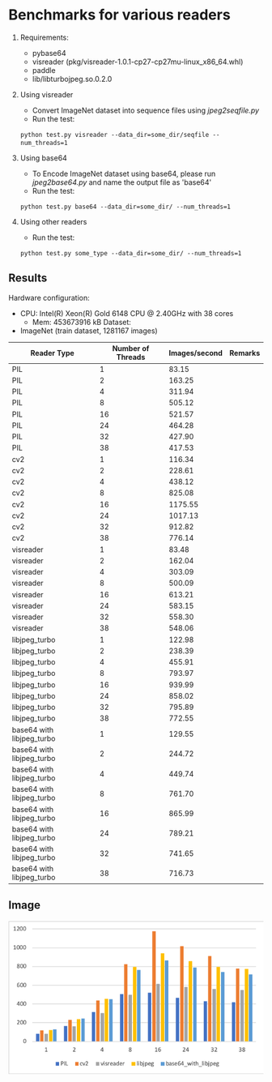 # Benchmarks for various readers

1. Requirements:
   * pybase64
   * visreader (pkg/visreader-1.0.1-cp27-cp27mu-linux_x86_64.whl)
   * paddle
   * lib/libturbojpeg.so.0.2.0

2. Using visreader
   * Convert ImageNet dataset into sequence files using _jpeg2seqfile.py_
   * Run the test:
   ```
   python test.py visreader --data_dir=some_dir/seqfile --num_threads=1
   ```
3. Using base64
   * To Encode ImageNet dataset using base64, please run _jpeg2base64.py_ and name the output file as 'base64'
   * Run the test:
   ```
   python test.py base64 --data_dir=some_dir/ --num_threads=1
   ```
4. Using other readers
   * Run the test:
   ```
   python test.py some_type --data_dir=some_dir/ --num_threads=1
   ```

## Results

Hardware configuration:
   * CPU: Intel(R) Xeon(R) Gold 6148 CPU @ 2.40GHz with 38 cores
	 * Mem: 453673916 kB
Dataset:
   * ImageNet (train dataset, 1281167 images)

| Reader Type | Number of Threads | Images/second | Remarks |
| ------ | ------ | ------ | ----- |
| PIL | 1 | 83.15 |  |
| PIL | 2 | 163.25 |  |
| PIL | 4 | 311.94 |  |
| PIL | 8 | 505.12 |  |
| PIL | 16 | 521.57 |  |
| PIL | 24 | 464.28 |  |
| PIL | 32 | 427.90 |  |
| PIL | 38 | 417.53 |  |
| cv2 | 1 | 116.34 |  |
| cv2 | 2 | 228.61 |  |
| cv2 | 4 | 438.12 |  |
| cv2 | 8 | 825.08 |  |
| cv2 | 16 | 1175.55 |  |
| cv2 | 24 | 1017.13 |  |
| cv2 | 32 | 912.82 |  |
| cv2 | 38 | 776.14 |  |
| visreader | 1 | 83.48 |  |
| visreader | 2 | 162.04 |  |
| visreader | 4 | 303.09 |  |
| visreader | 8 | 500.09 |  |
| visreader | 16 | 613.21 |  |
| visreader | 24 | 583.15 |  |
| visreader | 32 | 558.30 |  |
| visreader | 38 | 548.06 |  |
| libjpeg_turbo | 1 | 122.98 |  |
| libjpeg_turbo | 2 | 238.39 |  |
| libjpeg_turbo | 4 | 455.91 |  |
| libjpeg_turbo | 8 | 793.97 |  |
| libjpeg_turbo | 16 | 939.99 |  |
| libjpeg_turbo | 24 | 858.02 |  |
| libjpeg_turbo | 32 | 795.89 |  |
| libjpeg_turbo | 38 | 772.55 |  |
| base64 with libjpeg_turbo | 1 | 129.55 |  |
| base64 with libjpeg_turbo | 2 | 244.72 |  |
| base64 with libjpeg_turbo | 4 | 449.74 |  |
| base64 with libjpeg_turbo | 8 | 761.70 |  |
| base64 with libjpeg_turbo | 16 | 865.99 |  |
| base64 with libjpeg_turbo | 24 | 789.21 |  |
| base64 with libjpeg_turbo | 32 | 741.65 |  |
| base64 with libjpeg_turbo | 38 | 716.73 |  |

## Image
![performance comparision](imgs/results.png)


   

